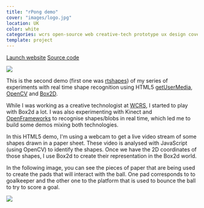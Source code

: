 ```yaml
---
title: "rPong demo"
cover: "images/logo.jpg"
location: UK
color: white
categories: wcrs open-source web creative-tech prototype ux design cover webcam
template: project
---
```


<p class="align-center">
<a class="btn external" role="button" href="http://open.joanmira.com/rpong" target="_blank">Launch website</a>
<a class="btn github" role="button" href="https://github.com/gazpachu/rpong" target="_blank">Source code</a>
</p>

![](/work/rpong/images/1.png)

This is the second demo (first one was [rtshapes](http://joanmira.com/rtshapes)) of my series of experiments with real time shape recognition using HTML5 [getUserMedia](https://developer.mozilla.org/en-US/docs/Web/API/MediaDevices/getUserMedia), [OpenCV](http://docs.opencv.org/3.1.0/d9/d6d/tutorial_table_of_content_aruco.html#gsc.tab=0) and [Box2D](https://github.com/hecht-software/box2dweb).

While I was working as a creative technologist at [WCRS](http://www.wcrs.com/), I started to play with Box2d a lot. I was also experimenting with Kinect and [OpenFrameworks](http://openframeworks.cc/) to recognise shapes/blobs in real time, which led me to build some demos mixing both technologies.

In this HTML5 demo, I'm using a webcam to get a live video stream of some shapes drawn in a paper sheet. These video is analysed with JavaScript (using OpenCV) to identify the shapes. Once we have the 2D coordinates of those shapes, I use Box2d to create their representation in the Box2d world.

In the following image, you can see the pieces of paper that are being used to create the pads that will interact with the ball. One pad corresponds to to goalkeeper and the other one to the platform that is used to bounce the ball to try to score a goal.

![](/work/rpong/images/2.jpg)
